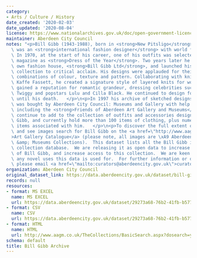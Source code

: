 ```yaml
---
category:
- Arts / Culture / History
date_created: '2020-02-03'
date_updated: '2020-08-04'
license: https://www.nationalarchives.gov.uk/doc/open-government-licence/version/3/
maintainer: Aberdeen City Council
notes: "<p>Bill Gibb (1943-1988), born in <strong>New Pitsligo</strong>, Aberdeenshire,\
  \ was an <strong>international fashion designer</strong> with world famous clients.\
  \ In 1970, at the start of his career, one of his outfits was selected by Vogue\
  \ magazine as <strong>Dress of the Year</strong>. Two years later he formed his\
  \ own fashion house, <strong>Bill Gibb Ltd</strong>, and launched his first solo\
  \ collection to critical acclaim. His designs were applauded for their startling\
  \ combinations of colour, texture and pattern. Collaborating with knitwear designer\
  \ Kaffe Fassett, he created a signature style of layered knits for women. Gibb also\
  \ gained a reputation for romantic grandeur, dressing celebrities such as model\
  \ Twiggy and popstars Lulu and Cilla Black. He continued to design for private clients\
  \ until his death.   </p>\n<p>In 1997 his archive of sketched designs and swatches\
  \ was bought by Aberdeen City Council: Museums and Gallery with help from supporters\
  \ including the <strong>Friends of Aberdeen Art Gallery and Museums</strong>. We\
  \ continue to add to the collection of outfits and accessories designed by Bill\
  \ Gibb, and currently hold more than 100 items of clothing, plus numerous other\
  \ items associated with him.   </p>\n<p>To discover the full extent of the collection\
  \ and see images search for Bill Gibb on the <a href=\"http://www.aagm.co.uk/TheCollections/BasicSearch.aspx?dosearch=y&amp;Artists=Gibb+Bill&amp;Title=&amp;chat=\"\
  >Art Gallery Catalogue</a> (please note, all images are \xA9 Aberdeen Art Gallery\
  \ &amp; Museums Collections).  This dataset lists all the Bill Gibb items in the\
  \ collection database.  We are releasing it as open data to increase public awareness\
  \ of Bill Gibb, and increase access to this collection.  We are keen to hear of\
  \ any novel uses this data is used for.  For further information or discussion,\
  \ please email <a href=\"mailto:curators@aberdeencity.gov.uk\">curators@aberdeencity.gov.uk</a>.</p>"
organization: Aberdeen City Council
original_dataset_link: https://data.aberdeencity.gov.uk/dataset/bill-gibb-archive
records: null
resources:
- format: MS EXCEL
  name: MS EXCEL
  url: https://data.aberdeencity.gov.uk/dataset/29273a68-76b2-41fb-b577-c9724640660a/resource/21007d09-0b63-4a2a-94b3-f9ef5d2c0d54/download/bill-gibb-archive-spreadsheet.xlsx
- format: CSV
  name: CSV
  url: https://data.aberdeencity.gov.uk/dataset/29273a68-76b2-41fb-b577-c9724640660a/resource/98c6c167-cda5-4353-86a3-98c683093218/download/bill-gibb-archive-text-file.csv
- format: HTML
  name: HTML
  url: http://www.aagm.co.uk/TheCollections/BasicSearch.aspx?dosearch=y&Artists=Gibb+Bill&Title=&chat=
schema: default
title: Bill Gibb Archive
---
```

